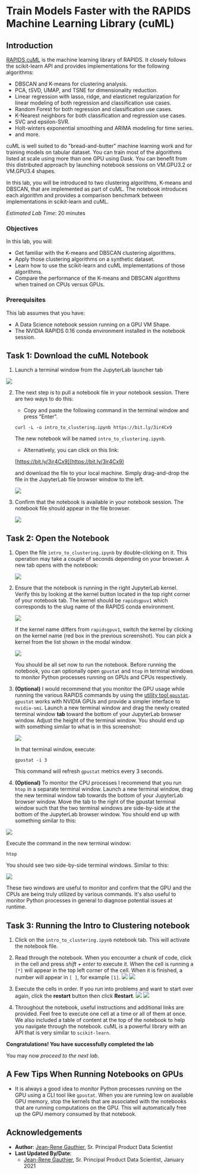 # Train Models Faster with the RAPIDS Machine Learning Library (cuML)

## Introduction

[RAPIDS cuML](https://github.com/rapidsai/cuml) is the machine learning library of RAPIDS. It closely follows the scikit-learn API and provides implementations for the following algorithms:

* DBSCAN and K-means for clustering analysis.
* PCA, tSVD, UMAP, and TSNE for dimensionality reduction.
* Linear regression with lasso, ridge, and elasticnet regularization for linear modeling of both regression and classification use cases.  
* Random Forest for both regression and classification use cases.
* K-Nearest neighbors for both classification and regression use cases.
* SVC and epsilon-SVR.
* Holt-winters exponential smoothing and ARIMA modeling for time series.
* and more.

cuML is well suited to do "bread-and-butter" machine learning work and for training models on tabular dataset. You can train most of the algorithms listed at scale using more than one GPU using Dask. You can benefit from this distributed approach by launching notebook sessions on VM.GPU3.2 or VM.GPU3.4 shapes.

In this lab, you will be introduced to two clustering algorithms, K-means and DBSCAN, that are implemented as part of cuML. The notebook introduces each algorithm and provides a comparison benchmark between implementations in scikit-learn and cuML.

*Estimated Lab Time*: 20 minutes

### Objectives
In this lab, you will:
* Get familiar with the K-means and DBSCAN clustering algorithms.
* Apply those clustering algorithms on a synthetic dataset.
* Learn how to use the scikit-learn and cuML implementations of those algorithms.
* Compare the performance of the K-means and DBSCAN algorithms when trained on CPUs versus GPUs.

### Prerequisites
This lab assumes that you have:
* A Data Science notebook session running on a GPU VM Shape.
* The NVIDIA RAPIDS 0.16 conda environment installed in the notebook session.

## Task 1: Download the cuML Notebook

1. Launch a terminal window from the JupyterLab launcher tab

  ![](./../accelerate-ds-rapids-gpu/images/jupyterlab-terminal-button.png)

2. The next step is to pull a notebook file in your notebook session. There are two ways to do this:

      - Copy and paste the following command in the terminal window and press "Enter".

      ``curl -L -o intro_to_clustering.ipynb https://bit.ly/3ir4Cx9``

      The new notebook will be named `intro_to_clustering.ipynb`.

      - Alternatively, you can click on this link:

      [https://bit.ly/3ir4Cx9](https://bit.ly/3ir4Cx9)

      and download the file to your local machine. Simply drag-and-drop the file in the JupyterLab file browser window to the left.

      ![](./../accelerate-ds-rapids-gpu/images/jupyterlab-file-browser.png)

3. Confirm that the notebook is available in your notebook session. The notebook file should appear in the file browser.

   ![](./../accelerate-ds-rapids-gpu/images/cuml-file-in-file-browser.png)

## Task 2: Open the Notebook

1. Open the file `intro_to_clustering.ipynb` by double-clicking on it. This operation may take a couple of seconds depending on your browser. A new tab opens with the notebook:

   ![](./../accelerate-ds-rapids-gpu/images/open-cuml-notebook-tab.png)

1. Ensure that the notebook is running in the right JupyterLab kernel. Verify this by looking at the kernel button located in the top right corner of your notebook tab.
   The kernel should be `rapidsgpuv1` which corresponds to the slug name of the RAPIDS conda environment.

   ![](./../accelerate-ds-rapids-gpu/images/jupyter-cuml-kernel-check.png)

   If the kernel name differs from `rapidsgpuv1`, switch the kernel by clicking on the kernel name (red box in the previous screenshot). You can pick a kernel from the list shown in the modal window.

   ![](./../accelerate-ds-rapids-gpu/images/select-cuml-different-kernel.png)

   You should be all set now to run the notebook. Before running the notebook, you can optionally open `gpustat` and `htop` in terminal windows to monitor Python processes running on GPUs and CPUs respectively.

1. **(Optional)** I would recommend that you monitor the GPU usage while running the various RAPIDS commands by using the [utility tool `gpustat`](https://github.com/wookayin/gpustat). `gpustat` works with NVIDIA GPUs and provide a simpler interface to `nvidia-smi`.
   Launch a new terminal window and drag the newly created terminal window **tab** toward the bottom of your JupyterLab browser window. Adjust the height of the terminal window. You should end up with something similar to what is in this screenshot:

   ![](./../accelerate-ds-rapids-gpu/images/gpustat-terminal-window.png)

   In that terminal window, execute:

   `gpustat -i 3`

   This command will refresh `gpustat` metrics every 3 seconds.

1. **(Optional)** To monitor the CPU processes I recommend that you run `htop` in a separate terminal window. Launch a new terminal window, drag the new terminal window tab towards the bottom of your JupyterLab browser window. Move the tab to the right of the gpustat terminal window such that the two terminal windows are side-by-side at the bottom of the JupyterLab browser window. You should end up with something similar to this:

  ![](./../accelerate-ds-rapids-gpu/images/htop-terminal-window.png)

  Execute the command in the new terminal window:

  `htop`

  You should see two side-by-side terminal windows. Similar to this:

  ![](./../accelerate-ds-rapids-gpu/images/terminal-window.png)

  These two windows are useful to monitor and confirm that the GPU and the CPUs are being truly utilized by various commands. It's also useful to monitor Python processes in general to diagnose potential issues at runtime.

## Task 3: Running the Intro to Clustering notebook

1. Click on the `intro_to_clustering.ipynb` notebook tab. This will activate the notebook file.

1. Read through the notebook. When you encounter a chunk of code, click in the cell and press *shift + enter* to execute it. When the cell is running a ``[*]`` will appear in the top left corner of the cell. When it is finished, a number will appear in ``[ ]``, for example ``[1]``.
    ![](./../speed-up-ds-with-the-ads-sdk/images/running-cell.png)
    ![](./../speed-up-ds-with-the-ads-sdk/images/finished-cell.png)


1. Execute the cells in order. If you run into problems and want to start over again, click the **restart** button then click **Restart**.
    ![](./../speed-up-ds-with-the-ads-sdk/images/restart-kernel.png)
    ![](./../speed-up-ds-with-the-ads-sdk/images/restart.png)

1. Throughout the notebook, useful instructions and additional links are provided. Feel free to execute one cell at a time or all of them at once. We also included a table of content at the top of the notebook to help you navigate through the notebook. cuML is a powerful library with an API that is very similar to `scikit-learn`.


**Congratulations! You have successfully completed the lab**

You may now *proceed to the next lab*.

## A Few Tips When Running Notebooks on GPUs

* It is always a good idea to monitor Python processes running on the GPU using a CLI tool like `gpustat`. When you are running low on available GPU memory, stop the kernels that are associated with the notebooks that are running computations on the GPU. This will automatically free up the GPU memory consumed by that notebook.

## Acknowledgements

* **Author**: [Jean-Rene Gauthier](https://www.linkedin.com/in/jr-gauthier/), Sr. Principal Product Data Scientist
* **Last Updated By/Date**:
    * [Jean-Rene Gauthier](https://www.linkedin.com/in/jr-gauthier/), Sr. Principal Product Data Scientist, January 2021

